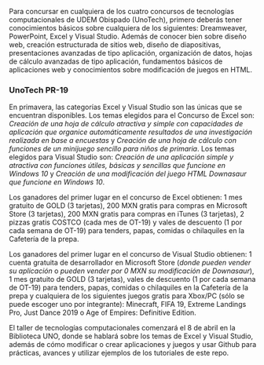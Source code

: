 Para concursar en cualquiera de los cuatro concursos de tecnologías computacionales de UDEM Obispado (UnoTech), primero deberás tener conocimientos básicos sobre cualquiera de los siguientes: Dreamweaver, PowerPoint, Excel y Visual Studio. Además de conocer bien sobre diseño web, creación estructurada de sitios web, diseño de diapositivas, presentaciones avanzadas de tipo aplicación, organización de datos, hojas de cálculo avanzadas de tipo aplicación, fundamentos básicos de aplicaciones web y conocimientos sobre modificación de juegos en HTML.

### UnoTech PR-19
En primavera, las categorías Excel y Visual Studio son las únicas que se encuentran disponibles. Los temas elegidos para el Concurso de Excel son: _Creación de una hoja de cálculo atractiva y simple con capacidades de aplicación que organice automáticamente resultados de una investigación realizada en base a encuestas_ y _Creación de una hoja de cálculo con funciones de un minijuego sencillo para niños de primaria_. Los temas elegidos para Visual Studio son: _Creación de una aplicación simple y atractiva con funciones útiles, básicas y sencillas que funcione en Windows 10_ y _Creación de una modificación del juego HTML Downasaur que funcione en Windows 10_.

Los ganadores del primer lugar en el concurso de Excel obtienen: 1 mes gratuito de GOLD (3 tarjetas), 200 MXN gratis para compras en Microsoft Store (3 tarjetas), 200 MXN gratis para compras en iTunes (3 tarjetas), 2 pizzas gratis COSTCO (cada mes de OT-19) y vales de descuento (1 por cada semana de OT-19) para tenders, papas, comidas o chilaquiles en la Cafetería de la prepa.

Los ganadores del primer lugar en el concurso de Visual Studio obtienen: 1 cuenta gratuita de desarrollador en Microsoft Store (_donde pueden vender su aplicación_ o _pueden vender por 0 MXN su modificación de Downasaur_), 1 mes gratuito de GOLD (3 tarjetas), vales de descuento (1 por cada semana de OT-19) para tenders, papas, comidas o chilaquiles en la Cafetería de la prepa y cualquiera de los siguientes juegos gratis para Xbox/PC (sólo se puede escoger uno por integrante): Minecraft, FIFA 19, Extreme Landings Pro, Just Dance 2019 o Age of Empires: Definitive Edition.

El taller de tecnologías computacionales comenzará el 8 de abril en la Biblioteca UNO, donde se hablará sobre los temas de Excel y Visual Studio, además de cómo modificar o crear aplicaciones y juegos y usar Github para prácticas, avances y utilizar ejemplos de los tutoriales de este repo.
